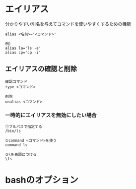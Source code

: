 # エイリアス
分かりやすい別名を与えてコマンドを使いやすくするための機能

    alias <名前>='<コマンド>'
    
    例）
    alias la='ls -a'
    alias cp='cp -i'

## エイリアスの確認と削除

    確認コマンド
    type <コマンド>
    
    削除
    unalias <コマンド>

### 一時的にエイリアスを無効にしたい場合
    ①フルパスで指定する
    /bin/ls
    
    ②command <コマンド>を使う
    command ls
    
    ③\を先頭につける
    \ls

# bashのオプション
